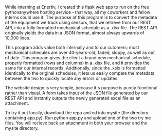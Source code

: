 While interning at Enertiv, I created this flask web app to run on the free pythonanywhere hosting service - that way, all my coworkers and fellow interns could use it. The purpose of this program is to convert the metadata of the equipment we track using sensors, that we retireve from our REST API, into a fully formatted mechanical schedule as a .xlsx file. The REST API originally yields the data in a JSON format, almost always upwards of 10,000 lines.  
  
This program adds value both internally and to our cutomers; most mechanical schedules are over 40-years-old, faded, sloppy, as well as out of date. This program gives the client a brand new mechanical schedule, properly formatted (rows and columns) in a .xlsx file, and it provides the same for our internal records. Additionally, since the .xslx is formatted identically to the original schedules, it lets us easily compare the metadata between the two to quickly locate any errors or updates.   
  
The website design is very simple, because it's purpose is purely functional rather than visual. A form takes input of the JSON file generated by our REST API and instantly outputs the newly generated excel file as an attachment.  
  
To try it out locally, download the repo and cd into mysite (the directory containing app.py). Run python app.py and upload one of the two try me files. You will recieve back an attachment in both your browser and the mysite directory. 

